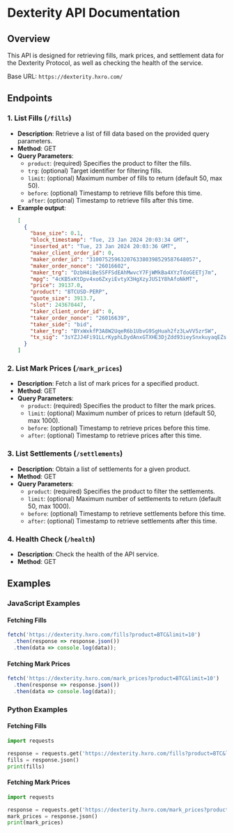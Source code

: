 # Dexterity API Documentation

## Overview

This API is designed for retrieving fills, mark prices, and settlement data for the Dexterity Protocol, as well as checking the health of the service.

Base URL: `https://dexterity.hxro.com/`

## Endpoints

### 1. List Fills (`/fills`)

- **Description**: Retrieve a list of fill data based on the provided query parameters.
- **Method**: GET
- **Query Parameters**:
  - `product`: (required) Specifies the product to filter the fills.
  - `trg`: (optional) Target identifier for filtering fills.
  - `limit`: (optional) Maximum number of fills to return (default 50, max 50).
  - `before`: (optional) Timestamp to retrieve fills before this time.
  - `after`: (optional) Timestamp to retrieve fills after this time.
- **Example output**:
  ```json
  [
    {
      "base_size": 0.1, 
      "block_timestamp": "Tue, 23 Jan 2024 20:03:34 GMT", 
      "inserted_at": "Tue, 23 Jan 2024 20:03:36 GMT", 
      "maker_client_order_id": 0, 
      "maker_order_id": "3100752596320763380398529587648057", 
      "maker_order_nonce": "26016602", 
      "maker_trg": "DzbH4iBeSSFFSdEAhMwvcY7FjWMkBa4XYzTdoGEETj7m", 
      "mpg": "4cKB5xKtDpv4xo6ZxyiEvtyX3HgXzyJUS1Y8hAfoNkMT", 
      "price": 39137.0, 
      "product": "BTCUSD-PERP", 
      "quote_size": 3913.7, 
      "slot": 243670447, 
      "taker_client_order_id": 0, 
      "taker_order_nonce": "26016639", 
      "taker_side": "bid", 
      "taker_trg": "BYxWxkfP3A8W2UqeR6b1UbvG9SgHuah2fz3LwVV5zrSW", 
      "tx_sig": "3sYZJJ4Fi91LLrKyphLDydAnxGTXHE3DjZdd93ieySnxkuyaqEZsynVB8wPL881y5wbZJagmHBoMKXzD3UB77aPK"
    }
  ]
  ```

### 2. List Mark Prices (`/mark_prices`)

- **Description**: Fetch a list of mark prices for a specified product.
- **Method**: GET
- **Query Parameters**:
  - `product`: (required) Specifies the product to filter the mark prices.
  - `limit`: (optional) Maximum number of prices to return (default 50, max 1000).
  - `before`: (optional) Timestamp to retrieve prices before this time.
  - `after`: (optional) Timestamp to retrieve prices after this time.

### 3. List Settlements (`/settlements`)

- **Description**: Obtain a list of settlements for a given product.
- **Method**: GET
- **Query Parameters**:
  - `product`: (required) Specifies the product to filter the settlements.
  - `limit`: (optional) Maximum number of settlements to return (default 50, max 1000).
  - `before`: (optional) Timestamp to retrieve settlements before this time.
  - `after`: (optional) Timestamp to retrieve settlements after this time.

### 4. Health Check (`/health`)

- **Description**: Check the health of the API service.
- **Method**: GET

## Examples

### JavaScript Examples

#### Fetching Fills

```javascript
fetch('https://dexterity.hxro.com/fills?product=BTC&limit=10')
  .then(response => response.json())
  .then(data => console.log(data));
```

#### Fetching Mark Prices

```javascript
fetch('https://dexterity.hxro.com/mark_prices?product=BTC&limit=10')
  .then(response => response.json())
  .then(data => console.log(data));
```

### Python Examples

#### Fetching Fills

```python
import requests

response = requests.get('https://dexterity.hxro.com/fills?product=BTC&limit=10')
fills = response.json()
print(fills)
```

#### Fetching Mark Prices

```python
import requests

response = requests.get('https://dexterity.hxro.com/mark_prices?product=BTC&limit=10')
mark_prices = response.json()
print(mark_prices)
```
